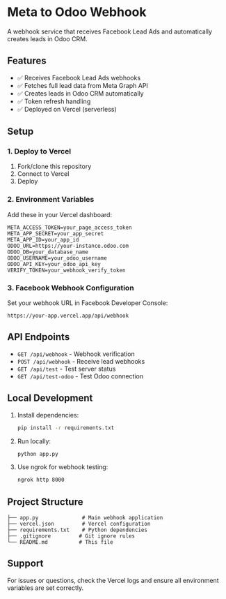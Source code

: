 # Meta to Odoo Webhook

A webhook service that receives Facebook Lead Ads and automatically creates leads in Odoo CRM.

## Features

- ✅ Receives Facebook Lead Ads webhooks
- ✅ Fetches full lead data from Meta Graph API
- ✅ Creates leads in Odoo CRM automatically
- ✅ Token refresh handling
- ✅ Deployed on Vercel (serverless)

## Setup

### 1. Deploy to Vercel

1. Fork/clone this repository
2. Connect to Vercel
3. Deploy

### 2. Environment Variables

Add these in your Vercel dashboard:

```
META_ACCESS_TOKEN=your_page_access_token
META_APP_SECRET=your_app_secret
META_APP_ID=your_app_id
ODOO_URL=https://your-instance.odoo.com
ODOO_DB=your_database_name
ODOO_USERNAME=your_odoo_username
ODOO_API_KEY=your_odoo_api_key
VERIFY_TOKEN=your_webhook_verify_token
```

### 3. Facebook Webhook Configuration

Set your webhook URL in Facebook Developer Console:
```
https://your-app.vercel.app/api/webhook
```

## API Endpoints

- `GET /api/webhook` - Webhook verification
- `POST /api/webhook` - Receive lead webhooks
- `GET /api/test` - Test server status
- `GET /api/test-odoo` - Test Odoo connection

## Local Development

1. Install dependencies:
   ```bash
   pip install -r requirements.txt
   ```

2. Run locally:
   ```bash
   python app.py
   ```

3. Use ngrok for webhook testing:
   ```bash
   ngrok http 8000
   ```

## Project Structure

```
├── app.py              # Main webhook application
├── vercel.json         # Vercel configuration
├── requirements.txt    # Python dependencies
├── .gitignore         # Git ignore rules
└── README.md          # This file
```

## Support

For issues or questions, check the Vercel logs and ensure all environment variables are set correctly.